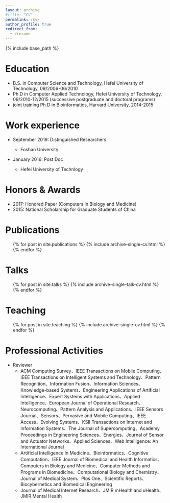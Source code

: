 ```yaml
---
layout: archive
#title: "CV"
permalink: /cv/
author_profile: true
redirect_from:
  - /resume
---
```


{% include base_path %}

Education
======
* B.S. in Computer Science and Technology, Hefei University of Technology, 09/2006-06/2010
* Ph.D in Computer Applied Technology, Hefei University of Technology, 09/2010-12/2015 (successive postgraduate and doctoral programs)
* joint training Ph.D in Bioinformatics, Harvard University, 2014-2015

Work experience
======
* September 2019: Distinguished Researchers
  * Foshan University
 
* January 2016: Post Doc
  * Hefei University of Technlogy
  
Honors & Awards
======
* 2017: Honored Paper (Computers in Biology and Medicine)
* 2015: National Scholarship for Graduate Students of China

Publications
======
  <ul>{% for post in site.publications %}
    {% include archive-single-cv.html %}
  {% endfor %}</ul>
  
Talks
======
  <ul>{% for post in site.talks %}
    {% include archive-single-talk-cv.html %}
  {% endfor %}</ul>
  
Teaching
======
  <ul>{% for post in site.teaching %}
    {% include archive-single-cv.html %}
  {% endfor %}</ul>
  
Professional Activities
======
* Reviewer
  * ACM Computing Survey、IEEE Transactions on Mobile Computing、IEEE Transactions on Intelligent Systems and Technology、Pattern Recognition、Information Fusion、Information Sciences、Knowledge-based Systems、Engineering Applications of Artificial Intelligence、Expert Systems with Applications、Applied Intelligence、European Journal of Operational Research、Neurocomputing、Pattern Analysis and Applications、IEEE Sensors Journal、Sensors、Pervasive and Mobile Computing、IEEE Access、Evolving Systems、KSII Transactions on Internet and Information Systems、The Journal of Supercomputing、Academy Proceedings in Engineering Sciences、Energies、Journal of Sensor and Actuator Networks、Applied Sciences、Web Intelligence: An International Journal
  * Artificial Intelligence In Medicine、Bioinformatics、Cognitive Computation、IEEE Journal of Biomedical and Health Informatics、Computers in Biology and Medicine、Computer Methods and Programs in Biomedicine、Computational Biology and Chemistry、Journal of Medical System、Plos One、Scientific Reports、Biocybernetics and Biomedical Engineering
  * Journal of Medical Internet Research、JMIR mHealth and uHealth、JMIR Mental Health
 
